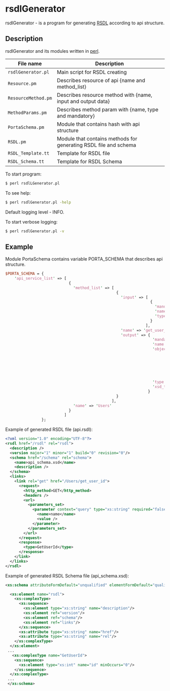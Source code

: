 # rsdlGenerator
rsdlGenerator - is a program for generating [RSDL](https://en.wikipedia.org/wiki/RSDL) according to api structure.

## Description
rsdlGenerator and its modules written in [perl](https://www.perl.org/).

File name           | Description
--------------------|----------------------
`rsdlGenerator.pl`  | Main script for RSDL creating 
`Resource.pm`       | Describes resource of api {name and method_list}
`ResourceMethod.pm` | Describes resource method with {name, input and output data}  
`MethodParams.pm`   | Describes method param with {name, type and mandatory}
`PortaSchema.pm`    | Module that contains hash with api structure
`RSDL.pm`           | Module that contains methods for generating RSDL file and schema
`RSDL_Template.tt`  | Template for RSDL file
`RSDL_Schema.tt`    | Template for RSDL Schema

To start program:
```sh
$ perl rsdlLGenerator.pl
```
To see help:
```sh
$ perl rsdlGenerator.pl -help
```
Default logging level - INFO.

To start verbose logging:
```sh
$ perl rsdlGenerator.pl -v
```

## Example
Module PortaSchema contains variable PORTA_SCHEMA that describes api structure.
```perl
$PORTA_SCHEMA = { 
    'api_service_list' => [
                            {
                              'method_list' => [
                                                 {
                                                   'input' => [
                                                                {
                                                                  'mandatory' => 0,
                                                                  'name' => 'name',
                                                                  'type' => 'string'
                                                                }
                                                              ],
                                                   'name' => 'get_user_id',
                                                   'output' => {
                                                                 'mandatory' => 0,
                                                                 'name' => undef,
                                                                 'object_field_list' => [
                                                                                          {
                                                                                            'mandatory' => 0,
                                                                                            'name' => 'id',
                                                                                            'type' => 'int'
                                                                                          }
                                                                                        ],
                                                                 'type' => 'object',
                                                                 'xsd_type' => 'GetUserId'
                                                               }
                                                 }
                                               ],
                              'name' => 'Users'
                            }
                          ]
                };
```

Example of generated RSDL file (api.rsdl):
```xml
<?xml version="1.0" encoding="UTF-8"?>
<rsdl href="/rsdl" rel="rsdl">
  <description />
  <version major="1" minor="1" build="0" revision="0"/>
  <schema href="/schema" rel="schema">
    <name>api_schema.xsd</name>
    <description />
  </schema>
  <links>
    <link rel="get" href="/Users/get_user_id">
      <request>
        <http_method>GET</http_method>
        <headers />
        <url>
          <parameters_set>
            <parameter context="query" type="xs:string" required="false">
              <name>name</name>
              <value />
            </parameter>
          </parameters_set>
        </url>
      </request>
      <response>
        <type>GetUserId</type>
      </response>
    </link>
  </links>
</rsdl>
```

Example of generated RSDL Schema file (api_schema.xsd):
```xml
<xs:schema attributeFormDefault="unqualified" elementFormDefault="qualified" xmlns:xs="http://www.w3.org/2001/XMLSchema">

  <xs:element name="rsdl">
    <xs:complexType>
      <xs:sequence>
        <xs:element type="xs:string" name="description"/>
        <xs:element ref="version"/>
        <xs:element ref="schema"/>
        <xs:element ref="links"/>
      </xs:sequence>
      <xs:attribute type="xs:string" name="href"/>
      <xs:attribute type="xs:string" name="rel"/>
    </xs:complexType>
  </xs:element>
 ...
   <xs:complexType name="GetUserId">
    <xs:sequence>
      <xs:element type="xs:int" name="id" minOccurs="0"/>
    </xs:sequence>
  </xs:complexType>
 ...
 </xs:schema> 
```
